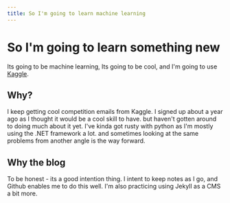 ```yaml
---
title: So I'm going to learn machine learning
---
```


# So I'm going to learn something new

Its going to be machine learning, Its going to be cool, and I'm going to use [Kaggle](www.kaggle.com).

## Why?

I keep getting cool competition emails from Kaggle.  I signed up about a year ago as I thought it would be a cool skill to have. but haven't gotten around to doing much about it yet.  I've kinda got rusty with python as I'm mostly using the .NET framework a lot. and sometimes looking at the same problems from another angle is the way forward.

## Why the blog

To be honest - its a good intention thing.  I intent to keep notes as I go, and Github enables me to do this well. I'm also practicing using Jekyll as a CMS a bit more.  
